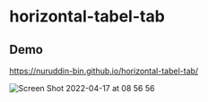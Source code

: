 # horizontal-tabel-tab
## Demo 
https://nuruddin-bin.github.io/horizontal-tabel-tab/
  
  ![Screen Shot 2022-04-17 at 08 56 56](https://user-images.githubusercontent.com/93543604/163698319-a72a3571-f8a9-4bfd-9ceb-885ec24c9370.png)
